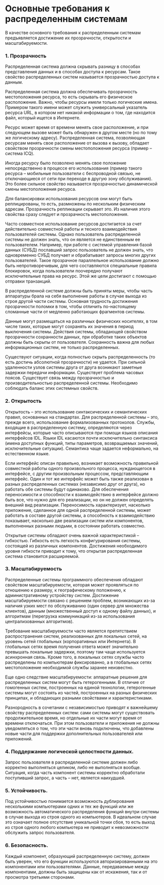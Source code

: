 # Основные требования к распределенным системам

В качестве основного требования к распределенным системам предъявляется достижение их прозрачности, открытости и масштабируемости.

### 1.    Прозрачность

Распределенная система должна скрывать разницу в способах представления данных и в способах доступа к ресурсам. Такое свойство распределенных систем называется прозрачностью доступа к данным.

Распределенная система должна обеспечивать прозрачность местоположения ресурса, то есть скрывать его физическое расположение. Важно, чтобы ресурсы имели только логические имена. Примером такого имени может служить универсальный указатель ресурса URL, в котором нет никакой информации о том, где находится файл, который ищется в Интернете.

Ресурс может время от времени менять свое расположение, и при следующем вызове может быть обнаружен в другом месте (но по тому же логическому адресу). Распределенная система, позволяющая ресурсам менять свое расположение от вызова к вызову, обладает свойством прозрачности смены местоположения ресурса (пример – система ICQ).

Иногда ресурсу было позволено менять свое положение непосредственно в процессе его использования (пример такого ресурса – мобильные пользователи с беспроводной связью, не отключающиеся от сети при переходе в другую зону обслуживания). Это более сильное свойство называется прозрачностью динамической смены местоположения ресурса.

Для балансировки использования ресурсов они могут быть реплицированы, то есть, размножены по нескольким физическим адресам. Прозрачность репликации скрывает это. Из наличия этого свойства сразу следует и прозрачность местоположения.

Часто совместное использование ресурсов достигается за счет действительно совместной работы и тесного взаимодействия пользователей системы. Однако пользователь распределенной системы не должен знать, что он является не единственным ее пользователем. Например, при работе с системой управления базой данных (СУБД) пославший запрос пользователь не должен знать, что одновременно СУБД получает и обрабатывает запросы многих других пользователей. Такое прозрачное параллельное использование должно быть непротиворечивым, для чего составляются специальные правила блокировок, когда пользователи поочередно получают исключительные права на ресурс. Этой же цели достигают с помощью отправки транзакций.

В распределенной системе должны быть приняты меры, чтобы часть аппаратуры брала на себя выполнение работы в случае выхода из строя другой части системы. Основная трудность достижения прозрачности поломки в том, чтобы отличить по-настоящему сломанные части от медленно работающих фрагментов системы.

Данные могут размещаться на различных физических носителях, в том числе таких, которые могут сохранять их значения в период выключения системы. Действия системы, обладающей свойством прозрачности сохранности данных, при обработке таких объектов должны быть скрыты от пользователя. Сохранность важна для любых информационных систем, не только распределенных.

Существуют ситуации, когда полностью скрыть распределенность (то есть достичь абсолютной прозрачности) не удается. При сильной удаленности узлов системы друга от друга возникают заметные задержки передачи информации. Существует проблема часовых поясов. Существует связь между прозрачностью и производительностью распределенной системы. Необходимо соблюдать баланс этих системных свойств.

### 2.    Открытость

Открытость – это использование синтаксических и семантических правил, основанных на стандартах. Для распределенной системы – это, прежде всего, использование формализованных протоколов. Службы, входящие в распределенную систему, определяются через интерфейсы, которые часто описываются при помощи языков описания интерфейсов IDL. Языки IDL касаются почти исключительно синтаксиса (имена доступных функций, типы параметров, возвращаемых значений, исключительные ситуации). Семантика чаще задается неформально, на естественном языке.

Если интерфейс описан правильно, возникает возможность правильной совместной работы одного произвольного процесса, нуждающегося в интерфейсе, с другим произвольным процессом, представляющим интерфейс. Один и тот же интерфейс может быть также реализован в разных распределенных системах (независимо друг от друга), но работать обе системы будут одинаково. Для обеспечения переносимости и способности к взаимодействию в интерфейсе должно быть все, что нужно для его реализации, но он не должен определять внешний вид реализации. Переносимость характеризует, насколько приложение, сделанное для одной распределенной системы, может работать в составе другой системы, а способность к взаимодействию показывает, насколько две реализации систем или компонентов, выполненных разными людьми, в состоянии работать совместно.

Открытые системы обладают очень важной характеристикой – гибкостью. Гибкость есть легкость конфигурирования системы, состоящей из различных компонентов. Достижения необходимого уровня гибкости приводит к тому, что открытая распределенная система становится расширяемой.

### 3.    Масштабируемость

Распределенные системы программного обеспечения обладают свойством масштабируемости, которая может проявляться по отношению к размеру, к географическому положению, к административному устройству систем. Достижение масштабируемости связано с решением проблем, возникающих из-за наличия узких мест по обслуживанию (один сервер для множества клиентов), данным (множественный доступ к одному файлу данных), и алгоритмам (перегрузка коммуникаций из-за использования централизованных алгоритмов).

Требование масштабируемости часто является препятствием распространения систем, реализованных для локальных сетей, на уровень сетей глобальных (корпоративных или Интернета). В глобальных сетях время получения ответа может значительно превышать локальные задержки, поэтому там чаще используется асинхронная связь. Кроме того, в локальных сетях службы часто распределены по компьютерам фиксированно, а в глобальных сетях местоположение необходимой службы заранее неизвестно.

Еще одно следствие масштабируемости: аппаратные решения для распределенных систем могут быть гетерогенными. В отличие от гомогенных систем, построенных на единой технологии, гетерогенные системы могут состоять из частей, построенных на разных физических принципах, и обладающих разными свойствами и характеристиками.

Разнородность в сочетании с независимостью приводят к важнейшему свойству распределенных систем: сами системы могут существовать продолжительное время, но отдельные их части могут время от времени отключаться. При этом пользователи и приложения не должны уведомляться о том, что эти части вновь подключены, что добавлены новые части для поддержки дополнительных пользователей или приложений.

### **4. Поддержание логической целостности данных.**&#x20;

Запрос пользователя в распределенной системе должен либо корректно выполняться целиком, либо не выполняться вообще. Ситуация, когда часть компонент системы корректно обработали поступивший запрос, а часть – нет, является наихудшей.&#x20;

### 5. Устойчивость.&#x20;

Под устойчивостью понимается возможность дублирования несколькими компьютерами одних и тех же функций или же возможность автоматического распределения функций внутри системы в случае выхода из строя одного из компьютеров. В идеальном случае это означает полное отсутствие уникальной точки сбоя, то есть выход из строя одного любого компьютера не приводит к невозможности обслужить запрос пользователя.&#x20;

### 6. Безопасность.&#x20;

Каждый компонент, образующий распределенную систему, должен быть уверен, что его функции используются авторизированными на это компонентами или пользователями. Данные, передаваемые между компонентами, должны быть защищены как от искажения, так и от просмотра третьими сторонами.

